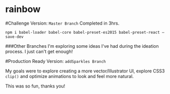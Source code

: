 # rainbow

#Challenge Version: `Master Branch`
Completed in 3hrs.
````
npm i babel-loader babel-core babel-preset-es2015 babel-preset-react —save-dev
````

###Other Branches
I'm exploring some ideas I've had during the ideation process.  I just can't get enough!


#Production Ready Version:   `addSparkles Branch`

My goals were to explore creating a more vector/Illustrator UI, explore CSS3 `clip()` and optimize animations to look and feel more natural.

This was so fun, thanks you!
